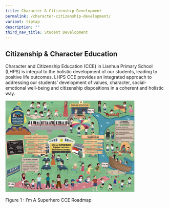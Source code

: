 ```yaml
---
title: Character & Citizenship Development
permalink: /character-citizenship-development/
variant: tiptap
description: ""
third_nav_title: Student Development
---
```

<h2><strong>Citizenship &amp; Character Education</strong></h2>
<p>Character and Citizenship Education (CCE) in Lianhua Primary School (LHPS)
is integral to the holistic development of our students, leading to positive
life outcomes. LHPS CCE provides an integrated approach to addressing our
students’ development of values, character, social-emotional well-being
and citizenship dispositions in a coherent and holistic way.</p>
<p></p>
<div class="isomer-image-wrapper">
<img style="width: 80%;" height="auto" width="100%" alt="" src="/images/Learning/CCE/Im A Superhero CCE Roadmap.jpg">
</div>
<p>Figure 1 : I’m A Superhero CCE Roadmap
<br>
</p>